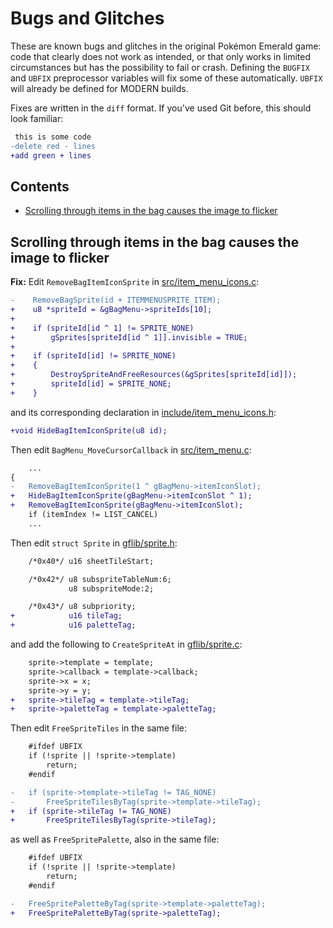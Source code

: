 
# Bugs and Glitches

These are known bugs and glitches in the original Pokémon Emerald game: code that clearly does not work as intended, or that only works in limited circumstances but has the possibility to fail or crash. Defining the `BUGFIX` and `UBFIX` preprocessor variables will fix some of these automatically. `UBFIX` will already be defined for MODERN builds.

Fixes are written in the `diff` format. If you've used Git before, this should look familiar:

```diff
 this is some code
-delete red - lines
+add green + lines
```

## Contents

- [Scrolling through items in the bag causes the image to flicker](#scrolling-through-items-in-the-bag-causes-the-image-to-flicker)


## Scrolling through items in the bag causes the image to flicker

**Fix:** Edit `RemoveBagItemIconSprite` in [src/item_menu_icons.c](https://github.com/pret/pokeemerald/blob/master/src/item_menu_icons.c):
```diff
-    RemoveBagSprite(id + ITEMMENUSPRITE_ITEM);
+    u8 *spriteId = &gBagMenu->spriteIds[10];
+
+    if (spriteId[id ^ 1] != SPRITE_NONE)
+        gSprites[spriteId[id ^ 1]].invisible = TRUE;
+
+    if (spriteId[id] != SPRITE_NONE)
+    {
+        DestroySpriteAndFreeResources(&gSprites[spriteId[id]]);
+        spriteId[id] = SPRITE_NONE;
+    }
```

and its corresponding declaration in [include/item_menu_icons.h](https://github.com/pret/pokeemerald/blob/master/include/item_menu_icons.h):

```diff
+void HideBagItemIconSprite(u8 id);

```

Then edit `BagMenu_MoveCursorCallback` in [src/item_menu.c](https://github.com/pret/pokeemerald/blob/master/src/item_menu.c):

```diff
	...
{
-	RemoveBagItemIconSprite(1 ^ gBagMenu->itemIconSlot);
+	HideBagItemIconSprite(gBagMenu->itemIconSlot ^ 1);
+	RemoveBagItemIconSprite(gBagMenu->itemIconSlot);
	if (itemIndex != LIST_CANCEL)
	...
```


Then edit `struct Sprite` in [gflib/sprite.h](https://github.com/pret/pokeemerald/blob/master/gflib/sprite.h):

```diff
    /*0x40*/ u16 sheetTileStart;

    /*0x42*/ u8 subspriteTableNum:6;
             u8 subspriteMode:2;

    /*0x43*/ u8 subpriority;
+            u16 tileTag;
+            u16 paletteTag;
```

and add the following to `CreateSpriteAt` in [gflib/sprite.c](https://github.com/pret/pokeemerald/blob/master/gflib/sprite.c):

```diff
	sprite->template = template;
	sprite->callback = template->callback;
	sprite->x = x;
	sprite->y = y;
+	sprite->tileTag = template->tileTag;
+	sprite->paletteTag = template->paletteTag;
```

Then edit `FreeSpriteTiles` in the same file:

```diff
	#ifdef UBFIX
	if (!sprite || !sprite->template)
	    return;
	#endif

-	if (sprite->template->tileTag != TAG_NONE)
-	    FreeSpriteTilesByTag(sprite->template->tileTag);
+	if (sprite->tileTag != TAG_NONE)
+	    FreeSpriteTilesByTag(sprite->tileTag);
```

as well as `FreeSpritePalette`, also in the same file:

```diff
	#ifdef UBFIX
	if (!sprite || !sprite->template)
	    return;
	#endif

-	FreeSpritePaletteByTag(sprite->template->paletteTag);
+	FreeSpritePaletteByTag(sprite->paletteTag);
```
